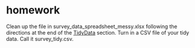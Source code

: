 
# homework

Clean up the file in survey_data_spreadsheet_messy.xlsx following the directions at the end of the [TidyData](TidyData.md) section.  Turn in a CSV file of your tidy data. Call it survey_tidy.csv.
